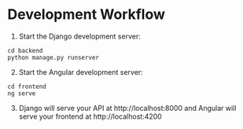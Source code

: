# Development Workflow

1. Start the Django development server:

```
cd backend
python manage.py runserver
```

2. Start the Angular development server:

```
cd frontend
ng serve
```

3. Django will serve your API at http://localhost:8000 and Angular will serve your frontend at http://localhost:4200